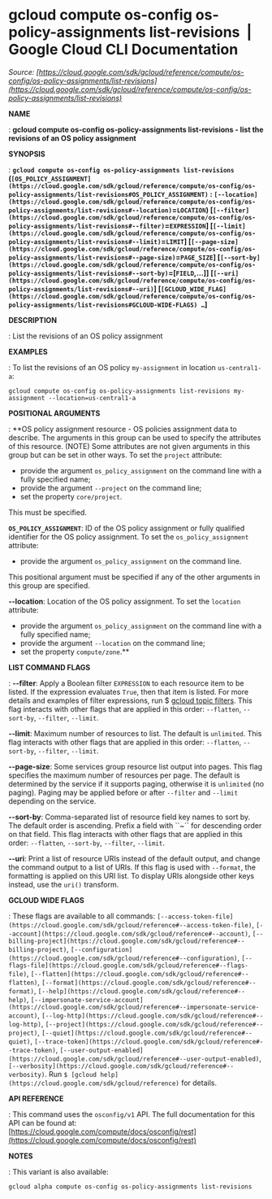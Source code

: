 # gcloud compute os-config os-policy-assignments list-revisions  |  Google Cloud CLI Documentation

*Source: [https://cloud.google.com/sdk/gcloud/reference/compute/os-config/os-policy-assignments/list-revisions](https://cloud.google.com/sdk/gcloud/reference/compute/os-config/os-policy-assignments/list-revisions)*

**NAME**

: **gcloud compute os-config os-policy-assignments list-revisions - list the revisions of an OS policy assignment**

**SYNOPSIS**

: **`gcloud compute os-config os-policy-assignments list-revisions` (`[OS_POLICY_ASSIGNMENT](https://cloud.google.com/sdk/gcloud/reference/compute/os-config/os-policy-assignments/list-revisions#OS_POLICY_ASSIGNMENT)` : `[--location](https://cloud.google.com/sdk/gcloud/reference/compute/os-config/os-policy-assignments/list-revisions#--location)`=`LOCATION`) [`[--filter](https://cloud.google.com/sdk/gcloud/reference/compute/os-config/os-policy-assignments/list-revisions#--filter)`=`EXPRESSION`] [`[--limit](https://cloud.google.com/sdk/gcloud/reference/compute/os-config/os-policy-assignments/list-revisions#--limit)`=`LIMIT`] [`[--page-size](https://cloud.google.com/sdk/gcloud/reference/compute/os-config/os-policy-assignments/list-revisions#--page-size)`=`PAGE_SIZE`] [`[--sort-by](https://cloud.google.com/sdk/gcloud/reference/compute/os-config/os-policy-assignments/list-revisions#--sort-by)`=[`FIELD`,…]] [`[--uri](https://cloud.google.com/sdk/gcloud/reference/compute/os-config/os-policy-assignments/list-revisions#--uri)`] [`[GCLOUD_WIDE_FLAG](https://cloud.google.com/sdk/gcloud/reference/compute/os-config/os-policy-assignments/list-revisions#GCLOUD-WIDE-FLAGS) …`]**

**DESCRIPTION**

: List the revisions of an OS policy assignment

**EXAMPLES**

: To list the revisions of an OS policy `my-assignment` in location
`us-central1-a`:

```
gcloud compute os-config os-policy-assignments list-revisions my-assignment --location=us-central1-a
```

**POSITIONAL ARGUMENTS**

: **OS policy assignment resource - OS policies assignment data to describe. The
arguments in this group can be used to specify the attributes of this resource.
(NOTE) Some attributes are not given arguments in this group but can be set in
other ways.
To set the `project` attribute:

- provide the argument `os_policy_assignment` on the command line with
a fully specified name;
- provide the argument `--project` on the command line;
- set the property `core/project`.

This must be specified.

**`OS_POLICY_ASSIGNMENT`**:
ID of the OS policy assignment or fully qualified identifier for the OS policy
assignment.
To set the `os_policy_assignment` attribute:

- provide the argument `os_policy_assignment` on the command line.

This positional argument must be specified if any of the other arguments in this
group are specified.

**--location**:
Location of the OS policy assignment.
To set the `location` attribute:

- provide the argument `os_policy_assignment` on the command line with
a fully specified name;
- provide the argument `--location` on the command line;
- set the property `compute/zone`.**

**LIST COMMAND FLAGS**

: **--filter**:
Apply a Boolean filter `EXPRESSION` to each resource item
to be listed. If the expression evaluates `True`, then that item is
listed. For more details and examples of filter expressions, run $ [gcloud topic filters](https://cloud.google.com/sdk/gcloud/reference/topic/filters). This flag
interacts with other flags that are applied in this order:
`--flatten`, `--sort-by`, `--filter`,
`--limit`.

**--limit**:
Maximum number of resources to list. The default is `unlimited`. This
flag interacts with other flags that are applied in this order:
`--flatten`, `--sort-by`, `--filter`,
`--limit`.

**--page-size**:
Some services group resource list output into pages. This flag specifies the
maximum number of resources per page. The default is determined by the service
if it supports paging, otherwise it is `unlimited` (no paging).
Paging may be applied before or after `--filter` and
`--limit` depending on the service.

**--sort-by**:
Comma-separated list of resource field key names to sort by. The default order
is ascending. Prefix a field with ``~´´ for descending order on that
field. This flag interacts with other flags that are applied in this order:
`--flatten`, `--sort-by`, `--filter`,
`--limit`.

**--uri**:
Print a list of resource URIs instead of the default output, and change the
command output to a list of URIs. If this flag is used with
`--format`, the formatting is applied on this URI list. To display
URIs alongside other keys instead, use the `uri()` transform.

**GCLOUD WIDE FLAGS**

: These flags are available to all commands: `[--access-token-file](https://cloud.google.com/sdk/gcloud/reference#--access-token-file)`,
`[--account](https://cloud.google.com/sdk/gcloud/reference#--account)`, `[--billing-project](https://cloud.google.com/sdk/gcloud/reference#--billing-project)`,
`[--configuration](https://cloud.google.com/sdk/gcloud/reference#--configuration)`,
`[--flags-file](https://cloud.google.com/sdk/gcloud/reference#--flags-file)`,
`[--flatten](https://cloud.google.com/sdk/gcloud/reference#--flatten)`, `[--format](https://cloud.google.com/sdk/gcloud/reference#--format)`, `[--help](https://cloud.google.com/sdk/gcloud/reference#--help)`, `[--impersonate-service-account](https://cloud.google.com/sdk/gcloud/reference#--impersonate-service-account)`,
`[--log-http](https://cloud.google.com/sdk/gcloud/reference#--log-http)`,
`[--project](https://cloud.google.com/sdk/gcloud/reference#--project)`, `[--quiet](https://cloud.google.com/sdk/gcloud/reference#--quiet)`, `[--trace-token](https://cloud.google.com/sdk/gcloud/reference#--trace-token)`, `[--user-output-enabled](https://cloud.google.com/sdk/gcloud/reference#--user-output-enabled)`,
`[--verbosity](https://cloud.google.com/sdk/gcloud/reference#--verbosity)`.
Run `$ [gcloud help](https://cloud.google.com/sdk/gcloud/reference)` for details.

**API REFERENCE**

: This command uses the `osconfig/v1` API. The full documentation for
this API can be found at: [https://cloud.google.com/compute/docs/osconfig/rest](https://cloud.google.com/compute/docs/osconfig/rest)

**NOTES**

: This variant is also available:

```
gcloud alpha compute os-config os-policy-assignments list-revisions
```